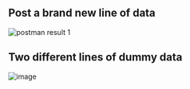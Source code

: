 

## Post a brand new line of data
![postman result 1](https://user-images.githubusercontent.com/91933327/150274999-25413767-0006-4bbe-a39c-5a077e599a37.PNG)





## Two different lines of dummy data
![image](https://user-images.githubusercontent.com/91933327/150274949-159d6b47-fc09-4830-bec5-604c9a045343.png)
